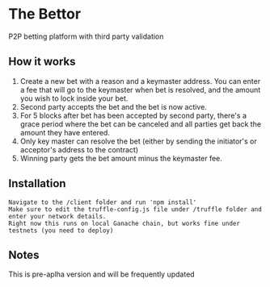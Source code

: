 # The Bettor

P2P betting platform with third party validation

## How it works 

1. Create a new bet with a reason and a keymaster address. You can enter a fee that will go to the keymaster when bet is resolved, and the amount you wish to lock inside your bet.
2. Second party accepts the bet and the bet is now active.
3. For 5 blocks after bet has been accepted by second party, there's a grace period where the bet can be canceled and all parties get back the amount they have entered.
4. Only key master can resolve the bet (either by sending the initiator's or acceptor's address to the contract)
5. Winning party gets the bet amount minus the keymaster fee. 


## Installation

```
Navigate to the /client folder and run 'npm install'
Make sure to edit the truffle-config.js file under /truffle folder and enter your network details.
Right now this runs on local Ganache chain, but works fine under testnets (you need to deploy)
```

## Notes

This is pre-aplha version and will be frequently updated


